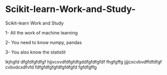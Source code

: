 # Scikit-learn-Work-and-Study-
Scikit-learn Work and Study 

1- All the work of machine learning

2- You need to know numpy, pandas

3- You also know the statistit      

lkjhgfd
dfgfdfgfdfgf
hjjvcxvdfdfgfdfgddfgfdfgfdf
    fhgfgffg
jjjjcxcvbvdffdfdfgf
cvbvdcxdfvfd
fdfgfdfgfgfdfgfdfgfd
fgfdfgffg
